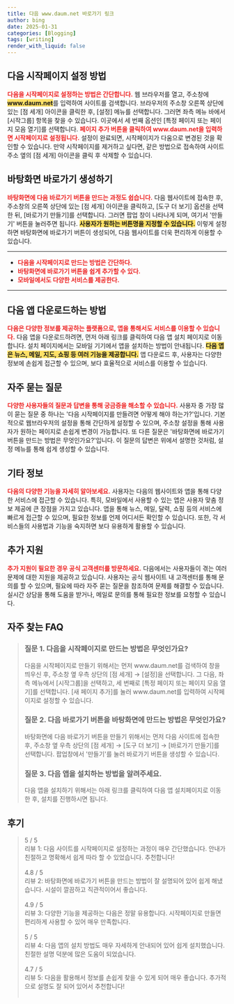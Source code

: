 ```yaml
---
title: 다음 www.daum.net 바로가기 링크
author: bing
date: 2025-01-31
categories: [Blogging]
tags: [writing]
render_with_liquid: false
---
```



<h2 id='다음_시작페이지_설정'>다음 시작페이지 설정 방법</h2>

<p><b><span style="color: #ee2323;">다음을 시작페이지로 설정하는 방법은 간단합니다.</span></b> 웹 브라우저를 열고, 주소창에 <b><span style="background-color: #ffe066;">www.daum.net</span></b>를 입력하여 사이트를 검색합니다. 브라우저의 주소창 오른쪽 상단에 있는 [점 세개] 아이콘을 클릭한 후, [설정] 메뉴를 선택합니다. 그러면 좌측 메뉴 바에서 [시작그룹] 항목을 찾을 수 있습니다. 이곳에서 세 번째 옵션인 [특정 페이지 또는 페이지 모음 열기]를 선택합니다. <b><span style="color: #ee2323;">페이지 추가 버튼을 클릭하여 www.daum.net을 입력하면 시작페이지로 설정됩니다.</span></b> 설정이 완료되면, 시작페이지가 다움으로 변경된 것을 확인할 수 있습니다. 만약 시작페이지를 제거하고 싶다면, 같은 방법으로 접속하여 사이트 주소 옆의 [점 세개] 아이콘을 클릭 후 삭제할 수 있습니다.</p>

<h2 id='바탕화면_바로가기_생성'>바탕화면 바로가기 생성하기</h2>

<p><b><span style="color: #ee2323;">바탕화면에 다음 바로가기 버튼을 만드는 과정도 쉽습니다.</span></b> 다음 웹사이트에 접속한 후, 주소창의 오른쪽 상단에 있는 [점 세개] 아이콘을 클릭하고, [도구 더 보기] 옵션을 선택한 뒤, [바로가기 만들기]를 선택합니다. 그러면 팝업 창이 나타나게 되며, 여기서 '만들기' 버튼을 눌러주면 됩니다. <b><span style="background-color: #ffe066;">사용자가 원하는 버튼명을 지정할 수 있습니다.</span></b> 이렇게 설정하면 바탕화면에 바로가기 버튼이 생성되어, 다음 웹사이트를 더욱 편리하게 이용할 수 있습니다.</p>

<hr />

<ul>
    <li><b><span style="color: #ee2323;">다음을 시작페이지로 만드는 방법은 간단하다.</span></b></li>
    <li><b><span style="color: #ee2323;">바탕화면에 바로가기 버튼을 쉽게 추가할 수 있다.</span></b></li>
    <li><b><span style="color: #ee2323;">모바일에서도 다양한 서비스를 제공한다.</span></b></li>
</ul>

<hr />

<h2 id='다음_앱_다운로드'>다음 앱 다운로드하는 방법</h2>

<p><b><span style="color: #ee2323;">다음은 다양한 정보를 제공하는 플랫폼으로, 앱을 통해서도 서비스를 이용할 수 있습니다.</span></b> 다음 앱을 다운로드하려면, 먼저 아래 링크를 클릭하여 다음 앱 설치 페이지로 이동합니다. 설치 페이지에서는 모바일 기기에서 앱을 설치하는 방법이 안내됩니다. <b><span style="background-color: #ffe066;">다음 앱은 뉴스, 메일, 지도, 쇼핑 등 여러 기능을 제공합니다.</span></b> 앱 다운로드 후, 사용자는 다양한 정보에 손쉽게 접근할 수 있으며, 보다 효율적으로 서비스를 이용할 수 있습니다. </p>

<h2 id='자주_묻는_질문'>자주 묻는 질문</h2>

<p><b><span style="color: #ee2323;">다양한 사용자들의 질문과 답변을 통해 궁금증을 해소할 수 있습니다.</span></b> 사용자 중 가장 많이 묻는 질문 중 하나는 '다음 시작페이지를 만들려면 어떻게 해야 하는가?'입니다. 기본적으로 웹브라우저의 설정을 통해 간단하게 설정할 수 있으며, 주소창 설정을 통해 사용자가 원하는 페이지로 손쉽게 변경이 가능합니다. 또 다른 질문은 '바탕화면에 바로가기 버튼을 만드는 방법은 무엇인가요?'입니다. 이 질문의 답변은 위에서 설명한 것처럼, 설정 메뉴를 통해 쉽게 생성할 수 있습니다.</p>

<h2 id='기타_정보'>기타 정보</h2>

<p><b><span style="color: #ee2323;">다음의 다양한 기능을 자세히 알아보세요.</span></b> 사용자는 다음의 웹사이트와 앱을 통해 다양한 서비스에 접근할 수 있습니다. 특히, 모바일에서 사용할 수 있는 앱은 사용자 맞춤 정보 제공에 큰 장점을 가지고 있습니다. 앱을 통해 뉴스, 메일, 달력, 쇼핑 등의 서비스에 빠르게 접근할 수 있으며, 필요한 정보를 언제 어디서든 확인할 수 있습니다. 또한, 각 서비스들의 사용법과 기능을 숙지하면 보다 유용하게 활용할 수 있습니다.</p>

<h2 id='추가_지원'>추가 지원</h2>

<p><b><span style="color: #ee2323;">추가 지원이 필요한 경우 공식 고객센터를 방문하세요.</span></b> 다음에서는 사용자들이 겪는 여러 문제에 대한 지원을 제공하고 있습니다. 사용자는 공식 웹사이트 내 고객센터를 통해 문의를 할 수 있으며, 필요에 따라 자주 묻는 질문을 참조하여 문제를 해결할 수 있습니다. 실시간 상담을 통해 도움을 받거나, 메일로 문의를 통해 필요한 정보를 요청할 수 있습니다.</p>


<h2 id='자주_찾는_FAQ'>자주 찾는 FAQ</h2>
<div itemscope="" itemtype="https://schema.org/FAQPage"> 
<blockquote> 
<div itemscope="" itemprop="mainEntity" itemtype="https://schema.org/Question"> 
<h3 itemprop="name">질문 1. 다음을 시작페이지로 만드는 방법은 무엇인가요?</h3> 
<div itemscope="" itemprop="acceptedAnswer" itemtype="https://schema.org/Answer"> 
<span itemprop="text"> 
<p>다음을 시작페이지로 만들기 위해서는 먼저 www.daum.net를 검색하여 창을 띄우신 후, 주소창 옆 우측 상단의 [점 세개] → [설정]을 선택합니다. 그 다음, 좌측 메뉴에서 [시작그룹]을 선택하고, 세 번째로 [특정 페이지 또는 페이지 모음 열기]를 선택합니다. [새 페이지 추가]를 눌러 www.daum.net를 입력하여 시작페이지로 설정할 수 있습니다.</p> 
</span> 
</div> 
</div> 

<div itemscope="" itemprop="mainEntity" itemtype="https://schema.org/Question"> 
<h3 itemprop="name">질문 2. 다음 바로가기 버튼을 바탕화면에 만드는 방법은 무엇인가요?</h3> 
<div itemscope="" itemprop="acceptedAnswer" itemtype="https://schema.org/Answer"> 
<span itemprop="text"> 
<p>바탕화면에 다음 바로가기 버튼을 만들기 위해서는 먼저 다음 사이트에 접속한 후, 주소창 옆 우측 상단의 [점 세개] → [도구 더 보기] → [바로가기 만들기]를 선택합니다. 팝업창에서 '만들기'를 눌러 바로가기 버튼을 생성할 수 있습니다.</p> 
</span> 
</div> 
</div> 

<div itemscope="" itemprop="mainEntity" itemtype="https://schema.org/Question"> 
<h3 itemprop="name">질문 3. 다음 앱을 설치하는 방법을 알려주세요.</h3> 
<div itemscope="" itemprop="acceptedAnswer" itemtype="https://schema.org/Answer"> 
<span itemprop="text"> 
<p>다음 앱을 설치하기 위해서는 아래 링크를 클릭하여 다음 앱 설치페이지로 이동한 후, 설치를 진행하시면 됩니다.</p> 
</span> 
</div> 
</div> 
</blockquote> 
</div>
<h2 id='후기'>후기</h2>
<div itemscope itemtype="https://schema.org/Product">
  <blockquote>
  <div itemprop="review" itemscope itemtype="https://schema.org/Review">
      <div itemprop="reviewRating" itemscope itemtype="https://schema.org/Rating"> <span itemprop="ratingValue">5</span> / <span itemprop="bestRating">5</span> </div>
      <span itemprop="reviewBody">리뷰 1: 다음 사이트를 시작페이지로 설정하는 과정이 매우 간단했습니다. 안내가 친절하고 명확해서 쉽게 따라 할 수 있었습니다. 추천합니다!</span>
  </div>
  <br>
  <div itemprop="review" itemscope itemtype="https://schema.org/Review">
      <div itemprop="reviewRating" itemscope itemtype="https://schema.org/Rating"> <span itemprop="ratingValue">4.8</span> / <span itemprop="bestRating">5</span> </div>
      <span itemprop="reviewBody">리뷰 2: 바탕화면에 바로가기 버튼을 만드는 방법이 잘 설명되어 있어 쉽게 해냈습니다. 시설이 깔끔하고 직관적이어서 좋습니다.</span>
  </div>
  <br>
  <div itemprop="review" itemscope itemtype="https://schema.org/Review">
      <div itemprop="reviewRating" itemscope itemtype="https://schema.org/Rating"> <span itemprop="ratingValue">4.9</span> / <span itemprop="bestRating">5</span> </div>
      <span itemprop="reviewBody">리뷰 3: 다양한 기능을 제공하는 다음은 정말 유용합니다. 시작페이지로 만들면 편리하게 사용할 수 있어 매우 만족합니다.</span>
  </div>
  <br>
  <div itemprop="review" itemscope itemtype="https://schema.org/Review">
      <div itemprop="reviewRating" itemscope itemtype="https://schema.org/Rating"> <span itemprop="ratingValue">5</span> / <span itemprop="bestRating">5</span> </div>
      <span itemprop="reviewBody">리뷰 4: 다음 앱의 설치 방법도 매우 자세하게 안내되어 있어 쉽게 설치했습니다. 친절한 설명 덕분에 많은 도움이 되었습니다.</span>
  </div>
  <br>
  <div itemprop="review" itemscope itemtype="https://schema.org/Review">
      <div itemprop="reviewRating" itemscope itemtype="https://schema.org/Rating"> <span itemprop="ratingValue">4.7</span> / <span itemprop="bestRating">5</span> </div>
      <span itemprop="reviewBody">리뷰 5: 다음을 활용해서 정보를 손쉽게 찾을 수 있게 되어 매우 좋습니다. 추가적으로 설명도 잘 되어 있어서 추천합니다!</span>
  </div>
  <br>
  </blockquote>
</div>
